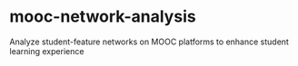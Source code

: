 # mooc-network-analysis
Analyze student-feature networks on MOOC platforms to enhance student learning experience

